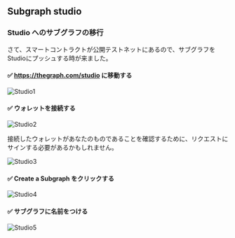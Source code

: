 ## Subgraph studio

### Studio へのサブグラフの移行

さて、スマートコントラクトが公開テストネットにあるので、サブグラフをStudioにプッシュする時が来ました。

#### ✅ https://thegraph.com/studio に移動する

![Studio1](/public/images/TheGraph-ScaffoldEth2/section-2/2_4_1.png)

#### ✅ ウォレットを接続する

![Studio2](/public/images/TheGraph-ScaffoldEth2/section-2/2_4_2.png)

接続したウォレットがあなたのものであることを確認するために、リクエストにサインする必要があるかもしれません。

![Studio3](/public/images/TheGraph-ScaffoldEth2/section-2/2_4_3.png)

#### ✅ Create a Subgraph をクリックする

![Studio4](/public/images/TheGraph-ScaffoldEth2/section-2/2_4_4.png)

#### ✅ サブグラフに名前をつける

![Studio5](/public/images/TheGraph-ScaffoldEth2/section-2/2_4_5.png)
